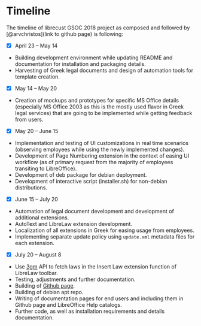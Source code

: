 # Timeline

The timeline of librecust GSOC 2018 project as composed and followed by [@arvchristos](link to github page) is following:

- [x] April 23 – May 14
* Building development environment while updating README and documentation for installation and packaging details.
* Harvesting of Greek legal documents and design of automation tools for template creation.
- [x] May 14 – May 20
* Creation of mockups and prototypes for specific MS Office details (especially MS Office 2003 as this is the mostly used flavor in Greek legal services) that are going to be implemented while getting feedback from users.
- [x] May 20 – June 15
* Implementation and testing of UI customizations in real time scenarios (observing employees while using the newly implemented changes).
* Development of Page Numbering extension in the context of easing UI workflow (as of primary request from the majority of employees transiting to LibreOffice).
* Development of deb package for debian deployment.
* Development of interactive script (installer.sh) for non-debian distributions.
- [x] June 15 – July 20
* Automation of legal document development and development of additional extensions.
* AutoText and LibreLaw extension development.
* Localization of all extensions in Greek for easing usage from employees.
* Implementing separate update policy using `update.xml` metadata files for each extension.  
- [x] July 20 – August 8
* Use [3gm](link/here) API to fetch laws in the Insert Law extension function of LibreLaw toolbar. 
* Testing, adjustments and further documentation.
* Building of [Github page](https://eellak.github.io/gsoc2018-librecust/).
* Building of debian apt repo.
* Writing of documentation pages for end users and including them in Github page and LibreOffice Help catalogs. 
* Further code, as well as installation requirements and details documentation.
